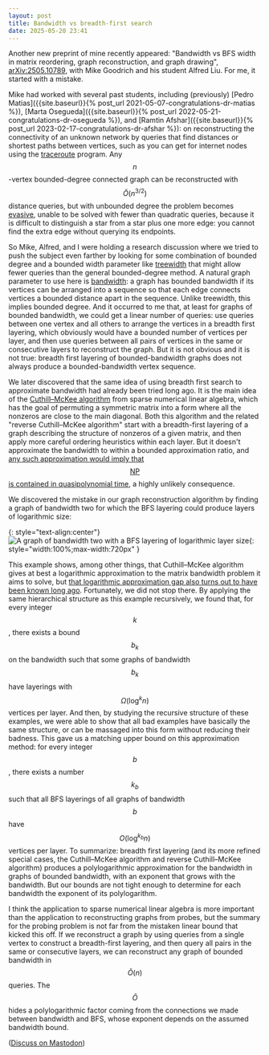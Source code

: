 ```yaml
---
layout: post
title: Bandwidth vs breadth-first search
date: 2025-05-20 23:41
---
```

Another new preprint of mine recently appeared: "Bandwidth vs BFS width in matrix reordering, graph reconstruction, and graph drawing", [arXiv:2505.10789](https://arxiv.org/abs/2505.10789), with Mike Goodrich and his student Alfred Liu. For me, it started with a mistake.

Mike had worked with several past students, including (previously) [Pedro Matias]({{site.baseurl}}{% post_url 2021-05-07-congratulations-dr-matias %}), [Marta Osegueda]({{site.baseurl}}{% post_url 2022-05-21-congratulations-dr-osegueda %}), and [Ramtin Afshar]({{site.baseurl}}{% post_url 2023-02-17-congratulations-dr-afshar %}): on reconstructing the connectivity of an unknown network by queries that find distances or shortest paths between vertices, such as you can get for internet nodes using the [traceroute](https://en.wikipedia.org/wiki/Traceroute) program. Any $$n$$-vertex bounded-degree connected graph can be reconstructed with $$\tilde O(n^{3/2})$$ distance queries, but with unbounded degree the problem becomes [evasive](https://en.wikipedia.org/wiki/Aanderaa%E2%80%93Karp%E2%80%93Rosenberg_conjecture), unable to be solved with fewer than quadratic queries, because it is difficult to distinguish a star from a star plus one more edge: you cannot find the extra edge without querying its endpoints.

So Mike, Alfred, and I were holding a research discussion where we tried to push the subject even farther by looking for some combination of bounded degree and a bounded width parameter like [treewidth](https://en.wikipedia.org/wiki/Treewidth) that might allow fewer queries than the general bounded-degree method. A natural graph parameter to use here is [bandwidth](https://en.wikipedia.org/wiki/Graph_bandwidth): a graph has bounded bandwidth if its vertices can be arranged into a sequence so that each edge connects vertices a bounded distance apart in the sequence. Unlike treewidth, this implies bounded degree. And it occurred to me that, at least for graphs of bounded bandwidth, we could get a linear number of queries: use queries between one vertex and all others to arrange the vertices in a breadth first layering, which obviously would have a bounded number of vertices per layer, and then use queries between all pairs of vertices in the same or consecutive layers to reconstruct the graph. But it is not obvious and it is not true: breadth first layering of bounded-bandwidth graphs does not always produce a bounded-bandwidth vertex sequence.

We later discovered that the same idea of using breadth first search to approximate bandwidth had already been tried long ago. It is the main idea of the [Cuthill–McKee algorithm](https://en.wikipedia.org/wiki/Cuthill%E2%80%93McKee_algorithm) from sparse numerical linear algebra, which has the goal of permuting a symmetric matrix into a form where all the nonzeros are close to the main diagonal. Both this algorithm and the related "reverse Cuthill–McKee algorithm" start with a breadth-first layering of a graph describing the structure of nonzeros of a given matrix, and then apply more careful ordering heuristics within each layer. But it doesn't approximate the bandwidth to within a bounded approximation ratio, and [any such approximation would imply that $$\mathsf{NP}$$ is contained in quasipolynomial time](https://doi.org/10.1016/j.jcss.2010.06.006), a highly unlikely consequence.

We discovered the mistake in our graph reconstruction algorithm by finding a graph of bandwidth two for which the BFS layering could produce layers of logarithmic size:

{: style="text-align:center"}
![A graph of bandwidth two with a BFS layering of logarithmic layer size]({{site.baseurl}}/assets/2025/bw2-bfs-log.png){: style="width:100%;max-width:720px" }

This example shows, among other things, that Cuthill–McKee algorithm gives at best a logarithmic approximation to the matrix bandwidth problem it aims to solve, but [that logarithmic approximation gap also turns out to have been known long ago](https://doi.org/10.1137/0215041). Fortunately, we did not stop there. By applying the same hierarchical structure as this example recursively, we found that, for every integer $$k$$, there exists a bound $$b_k$$ on the bandwidth such that some graphs of bandwidth $$b_k$$ have layerings with $$\Omega(\log^k n)$$ vertices per layer. And then, by studying the recursive structure of these examples, we were able to show that all bad examples have basically the same structure, or can be massaged into this form without reducing their badness. This gave us a matching upper bound on this approximation method: for every integer $$b$$, there exists a number $$k_b$$ such that all BFS layerings of all graphs of bandwidth $$b$$ have $$O(\log^{k_b}n)$$ vertices per layer. To summarize: breadth first layering (and its more refined special cases, the Cuthill–McKee algorithm and reverse Cuthill–McKee algorithm) produces a polylogarithmic approximation for the bandwidth in graphs of bounded bandwidth, with an exponent that grows with the bandwidth. But our bounds are not tight enough to determine for each bandwidth the exponent of its polylogarithm.

I think the application to sparse numerical linear algebra is more important than the application to reconstructing graphs from probes, but the summary for the probing problem is not far from the mistaken linear bound that kicked this off. If we reconstruct a graph by using queries from a single vertex to construct a breadth-first layering, and then query all pairs in the same or consecutive layers, we can reconstruct any graph of bounded bandwidth in $$\tilde O(n)$$ queries. The $$\tilde O$$ hides a polylogarithmic factor coming from the connections we made between bandwidth and BFS, whose exponent depends on the assumed bandwidth bound.

([Discuss on Mastodon](https://mathstodon.xyz/@11011110/114544536973031080))